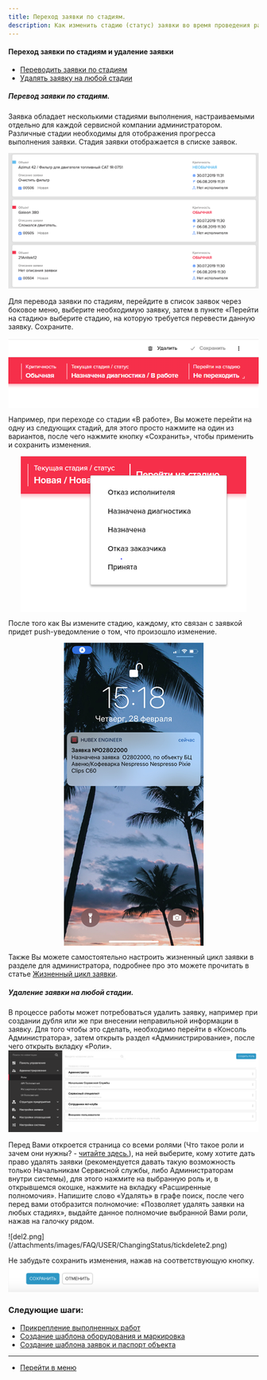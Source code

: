 ```yaml
---
title: Переход заявки по стадиям.
description: Как изменить стадию (статус) заявки во время проведения работ по заявке в системе HubEx?
---
```


<!-- Yandex.Metrika counter -->
<script type="text/javascript" >
   (function(m,e,t,r,i,k,a){m[i]=m[i]||function(){(m[i].a=m[i].a||[]).push(arguments)};
   m[i].l=1*new Date();k=e.createElement(t),a=e.getElementsByTagName(t)[0],k.async=1,k.src=r,a.parentNode.insertBefore(k,a)})
   (window, document, "script", "https://mc.yandex.ru/metrika/tag.js", "ym");
   ym('{{ site.yandex_metric }}', "init", {
        id:'{{ site.yandex_metric }}',
        clickmap:true,
        trackLinks:true,
        accurateTrackBounce:true,
        webvisor:true
   });
</script>
<noscript><div><img src="https://mc.yandex.ru/watch/'{{ site.yandex_metric }}'" style="position:absolute; left:-9999px;" alt="" /></div></noscript>
<!-- /Yandex.Metrika counter -->

#### Переход заявки по стадиям и удаление заявки
<html>
<meta charset="utf-8">
<title>Быстрый переход внутри документа</title>
<ul>
     <li><a href="#changingstatus">Переводить заявки по стадиям</a></li>
     <li><a href="#deletetick">Удалять заявку на любой стадии</a></li>
</ul>
</html>

<h5 id="changingstatus">Перевод заявки по стадиям.</h5>
Заявка обладает несколькими стадиями выполнения, настраиваемыми отдельно для каждой сервисной компании администратором. Различные стадии необходимы для отображения прогресса выполнения заявки. Стадия заявки отображается в списке заявок.

![stat4.png](/attachments/images/FAQ/USER/ChangingStatus/stat4.png)

Для перевода заявки по стадиям, перейдите в список заявок через боковое меню, выберите необходимую заявку, затем в пункте «Перейти на стадию» выберите стадию, на которую требуется перевести данную заявку. Сохраните.

<div>
  <img  style="margin: 0 auto; display: block; max-width: 100%;" src="/attachments/images/FAQ/USER/ChangingStatus/stat1.png" />
</div>

Например, при переходе со стадии «В работе», Вы можете перейти на одну из следующих стадий, для этого просто нажмите на один из вариантов, после чего нажмите кнопку «Сохранить», чтобы применить и сохранить изменения.

<div>
  <img  style="margin: 0 auto; display: block; max-width: 100%;" src="/attachments/images/FAQ/USER/ChangingStatus/stat2.png" />
</div>

После того как Вы измените стадию, каждому, кто связан с заявкой придет push-уведомление о том, что произошло изменение.

<div>
  <img  style="margin: 0 auto; display: block; max-width: 100%;" src="/attachments/images/FAQ/USER/ChangingStatus/stat3.jpg" />
</div>

Также Вы можете самостоятельно настроить жизненный цикл заявки в разделе для администратора, подробнее про это можете прочитать в статье [Жизненный цикл заявки](https://wiki.hubex.ru/docs/FAQ/RU/admin/TicketLifeCycle.html).

<h5 id="deletetick">Удаление заявки на любой стадии.</h5>

В процессе работы может потребоваться удалить заявку, например при создании дубля или же при внесении неправильной информации в заявку.
Для того чтобы это сделать, необходимо перейти в «Консоль Администратора», затем открыть раздел «Администрирование», после чего открыть вкладку «Роли».
![del1.png](/attachments/images/FAQ/USER/ChangingStatus/tickdelete1.png)

<p>Перед Вами откроется страница со всеми ролями (Что такое роли и зачем они нужны? - <a href="https://wiki.hubex.ru/docs/FAQ/RU/admin/Roles.html"> читайте здесь.</a>), на ней выберите, кому хотите дать право удалять заявки (рекомендуется давать такую возможность только Начальникам Сервисной службы, либо Администраторам внутри системы), для этого нажмите на выбранную роль и, в открывшемся окошке, нажмите на вкладку «Расширенные полномочия». Напишите слово «Удалять» в графе поиск, после чего перед вами отобразится полномочие: «Позволяет удалять заявки на любых стадиях», выдайте данное полномочие выбранной Вами роли, нажав на галочку рядом.</p>
![del2.png](/attachments/images/FAQ/USER/ChangingStatus/tickdelete2.png)

Не забудьте сохранить изменения, нажав на соответствующую кнопку.
![del3.png](/attachments/images/FAQ/USER/ChangingStatus/tickdelete3.png)


### Следующие шаги:
- [Прикрепление выполненных работ](./AttachingFiles.md)
- [Создание шаблона оборудования и маркировка](./CreatingObjTemplates.md)
- [Создание шаблона заявок и паспорт объекта](./CreatingTickTemplates.md)



___
- [Перейти в меню](http://wiki.hubex.ru)

